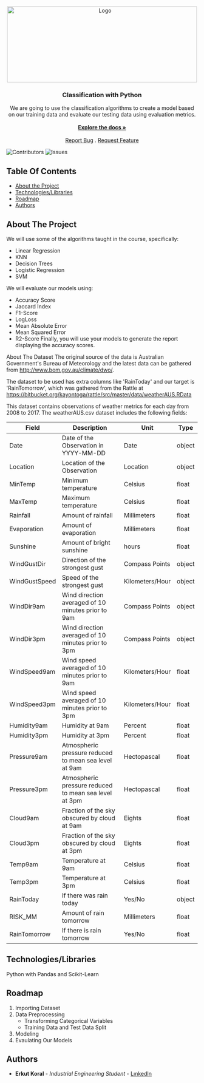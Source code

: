 <br/>
<p align="center">
  <a href="https://github.com/erkutkoral/IBM-ML-SkillUp-Project">
    <img src="https://static.javatpoint.com/tutorial/machine-learning/images/regression-vs-classification-in-machine-learning.png" alt="Logo" width="500" height="200">
  </a>

  <h3 align="center">Classification with Python</h3>

  <p align="center">
    We are going to use the classification algorithms to create a model based on our training data and evaluate our testing data using evaluation metrics.
    <br/>
    <br/>
    <a href="https://github.com/erkutkoral/IBM-ML-SkillUp-Project"><strong>Explore the docs »</strong></a>
    <br/>
    <br/>
    <a href="https://github.com/erkutkoral/IBM-ML-SkillUp-Project/issues">Report Bug</a>
    .
    <a href="https://github.com/erkutkoral/IBM-ML-SkillUp-Project/issues">Request Feature</a>
  </p>
</p>

![Contributors](https://img.shields.io/github/contributors/erkutkoral/IBM-ML-SkillUp-Project?color=dark-green) ![Issues](https://img.shields.io/github/issues/erkutkoral/IBM-ML-SkillUp-Project) 

## Table Of Contents

* [About the Project](#about-the-project)
* [Technologies/Libraries](#Technologies/Libraries)
* [Roadmap](#roadmap)
* [Authors](#authors)

## About The Project

We will use some of the algorithms taught in the course, specifically:
* Linear Regression
* KNN
* Decision Trees
* Logistic Regression
* SVM

We will evaluate our models using:
* Accuracy Score
* Jaccard Index
* F1-Score
* LogLoss
* Mean Absolute Error
* Mean Squared Error
* R2-Score
Finally, you will use your models to generate the report displaying the accuracy scores.

About The Dataset
The original source of the data is Australian Government's Bureau of Meteorology and the latest data can be gathered from http://www.bom.gov.au/climate/dwo/.

The dataset to be used has extra columns like 'RainToday' and our target is 'RainTomorrow', which was gathered from the Rattle at https://bitbucket.org/kayontoga/rattle/src/master/data/weatherAUS.RData

This dataset contains observations of weather metrics for each day from 2008 to 2017. The weatherAUS.csv dataset includes the following fields:

| Field         | Description                                           | Unit            | Type   |
| ------------- | ----------------------------------------------------- | --------------- | ------ |
| Date          | Date of the Observation in YYYY-MM-DD                 | Date            | object |
| Location      | Location of the Observation                           | Location        | object |
| MinTemp       | Minimum temperature                                   | Celsius         | float  |
| MaxTemp       | Maximum temperature                                   | Celsius         | float  |
| Rainfall      | Amount of rainfall                                    | Millimeters     | float  |
 | Evaporation   | Amount of evaporation                                 | Millimeters     | float  |
 | Sunshine      | Amount of bright sunshine                             | hours           | float  | 
| WindGustDir   | Direction of the strongest gust                       | Compass Points  | object |
| WindGustSpeed | Speed of the strongest gust                           | Kilometers/Hour | object |
| WindDir9am    | Wind direction averaged of 10 minutes prior to 9am    | Compass Points  | object |
| WindDir3pm    | Wind direction averaged of 10 minutes prior to 3pm    | Compass Points  | object |
| WindSpeed9am  | Wind speed averaged of 10 minutes prior to 9am        | Kilometers/Hour | float  |
| WindSpeed3pm  | Wind speed averaged of 10 minutes prior to 3pm        | Kilometers/Hour | float  |
| Humidity9am   | Humidity at 9am                                       | Percent         | float  |
| Humidity3pm   | Humidity at 3pm                                       | Percent         | float  |
| Pressure9am   | Atmospheric pressure reduced to mean sea level at 9am | Hectopascal     | float  |
| Pressure3pm   | Atmospheric pressure reduced to mean sea level at 3pm | Hectopascal     | float  |
| Cloud9am      | Fraction of the sky obscured by cloud at 9am          | Eights          | float  |
| Cloud3pm      | Fraction of the sky obscured by cloud at 3pm          | Eights          | float  |
| Temp9am       | Temperature at 9am                                    | Celsius         | float  |
| Temp3pm       | Temperature at 3pm                                    | Celsius         | float  |
| RainToday     | If there was rain today                               | Yes/No          | object |
| RISK_MM       | Amount of rain tomorrow                               | Millimeters     | float  |
| RainTomorrow  | If there is rain tomorrow                             | Yes/No          | float  |

## Technologies/Libraries

Python with Pandas and Scikit-Learn

## Roadmap

1. Importing Dataset
2. Data Preprocessing
     * Transforming Categorical Variables
     * Training Data and Test Data Split
3. Modeling
4. Evaulating Our Models

## Authors

* **Erkut Koral** - *Industrial Engineering Student* - [LınkedIn](https://www.linkedin.com/in/erkutkoral/)
